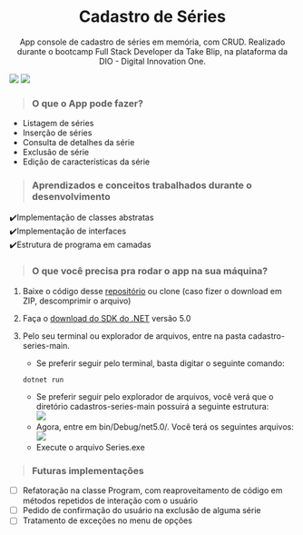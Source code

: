 <h1 align='center'>Cadastro de Séries</h1>
<p align='center'>App console de cadastro de séries em memória, com CRUD. Realizado durante o bootcamp Full Stack Developer da Take Blip, na plataforma da DIO - Digital Innovation One.</p>

<img src="https://img.shields.io/static/v1?label=csharp&message=.NET&color=<COLOR>&style=<STYLE>&logo=csharp"/>     <img src="https://img.shields.io/static/v1?label=version&message=v5.0.100&color=blue&style=<STYLE>&logo=dotnet"/>     

> <h3>O que o App pode fazer? </h3>

- Listagem de séries
- Inserção de séries
- Consulta de detalhes da série
- Exclusão de série
- Edição de características da série

> <h3>Aprendizados e conceitos trabalhados durante o desenvolvimento</h3>

   :heavy_check_mark:Implementação de classes abstratas</br>
   :heavy_check_mark:Implementação de interfaces</br>
   :heavy_check_mark:Estrutura de programa em camadas


> <h3>O que você precisa pra rodar o app na sua máquina?</h3>

1. Baixe o código desse <a href='https://github.com/eduperottoni/cadastro-series'>repositório</a>  ou clone (caso fizer o download em ZIP, descomprimir o arquivo) 
2. Faça o <a href='https://dotnet.microsoft.com/download'>download do SDK do .NET</a> versão 5.0
3. Pelo seu terminal ou explorador de arquivos, entre na pasta cadastro-series-main. 
      - Se preferir seguir pelo terminal, basta digitar o seguinte comando:
  
       dotnet run
       
      - Se preferir seguir pelo explorador de arquivos, você verá que o diretório cadastros-series-main possuirá a seguinte estrutura: 
</br><img src='https://user-images.githubusercontent.com/69221498/122156890-4a04f600-ce40-11eb-898a-5781cbe3894c.png'></br>
      - Agora, entre em bin/Debug/net5.0/. Você terá os seguintes arquivos:
</br><img src='https://user-images.githubusercontent.com/69221498/122158189-93564500-ce42-11eb-820f-eac66f01d75a.png'></br>
      - Execute o arquivo Series.exe

> <h3>Futuras implementações</h3>
  
- [ ] Refatoração na classe Program, com reaproveitamento de código em métodos repetidos de interação com o usuário
- [ ] Pedido de confirmação do usuário na exclusão de alguma série
- [ ] Tratamento de exceções no menu de opções
